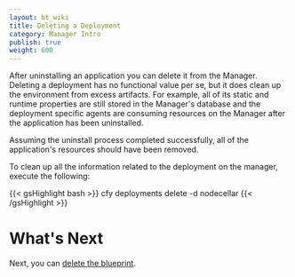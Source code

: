 ```yaml
---
layout: bt_wiki
title: Deleting a Deployment
category: Manager Intro
publish: true
weight: 600
---
```


After uninstalling an application you can delete it from the Manager. Deleting a deployment has no functional value per se, but it does clean up the environment from excess artifacts. For example, all of its static and runtime properties are still stored in the Manager's database and the deployment specific agents are consuming resources on the Manager after the application has been uninstalled.

Assuming the uninstall process completed successfully, all of the application's resources should have been removed.

To clean up all the information related to the deployment on the manager, execute the following:

{{< gsHighlight  bash >}}
cfy deployments delete -d nodecellar
{{< /gsHighlight >}}

# What's Next

Next, you can [delete the blueprint](getting-started-delete-blueprint.html).